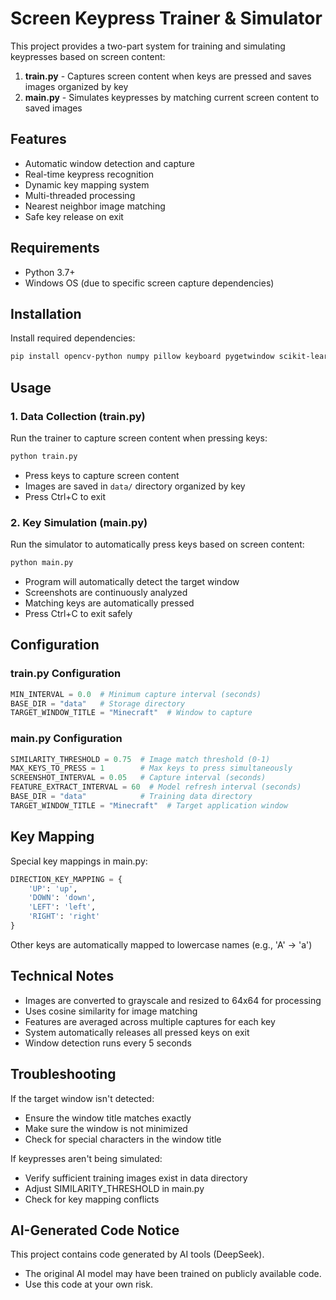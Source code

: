 # Screen Keypress Trainer & Simulator

This project provides a two-part system for training and simulating keypresses based on screen content:

1. **train.py** - Captures screen content when keys are pressed and saves images organized by key
2. **main.py** - Simulates keypresses by matching current screen content to saved images

## Features

- Automatic window detection and capture
- Real-time keypress recognition
- Dynamic key mapping system
- Multi-threaded processing
- Nearest neighbor image matching
- Safe key release on exit

## Requirements

- Python 3.7+
- Windows OS (due to specific screen capture dependencies)

## Installation

Install required dependencies:
```bash
pip install opencv-python numpy pillow keyboard pygetwindow scikit-learn pyautogui
```

## Usage

### 1. Data Collection (train.py)

Run the trainer to capture screen content when pressing keys:
```bash
python train.py
```

- Press keys to capture screen content
- Images are saved in `data/` directory organized by key
- Press Ctrl+C to exit

### 2. Key Simulation (main.py)

Run the simulator to automatically press keys based on screen content:
```bash
python main.py
```

- Program will automatically detect the target window
- Screenshots are continuously analyzed
- Matching keys are automatically pressed
- Press Ctrl+C to exit safely

## Configuration

### train.py Configuration
```python
MIN_INTERVAL = 0.0  # Minimum capture interval (seconds)
BASE_DIR = "data"   # Storage directory
TARGET_WINDOW_TITLE = "Minecraft"  # Window to capture
```

### main.py Configuration
```python
SIMILARITY_THRESHOLD = 0.75  # Image match threshold (0-1)
MAX_KEYS_TO_PRESS = 1        # Max keys to press simultaneously
SCREENSHOT_INTERVAL = 0.05   # Capture interval (seconds)
FEATURE_EXTRACT_INTERVAL = 60  # Model refresh interval (seconds)
BASE_DIR = "data"            # Training data directory
TARGET_WINDOW_TITLE = "Minecraft"  # Target application window
```

## Key Mapping

Special key mappings in main.py:
```python
DIRECTION_KEY_MAPPING = {
    'UP': 'up',
    'DOWN': 'down',
    'LEFT': 'left',
    'RIGHT': 'right'
}
```

Other keys are automatically mapped to lowercase names (e.g., 'A' -> 'a')

## Technical Notes

- Images are converted to grayscale and resized to 64x64 for processing
- Uses cosine similarity for image matching
- Features are averaged across multiple captures for each key
- System automatically releases all pressed keys on exit
- Window detection runs every 5 seconds

## Troubleshooting

If the target window isn't detected:
- Ensure the window title matches exactly
- Make sure the window is not minimized
- Check for special characters in the window title

If keypresses aren't being simulated:
- Verify sufficient training images exist in data directory
- Adjust SIMILARITY_THRESHOLD in main.py
- Check for key mapping conflicts

## AI-Generated Code Notice
This project contains code generated by AI tools (DeepSeek).  
- The original AI model may have been trained on publicly available code.  
- Use this code at your own risk.  
